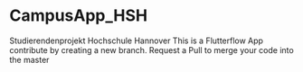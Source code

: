 # CampusApp_HSH
Studierendenprojekt Hochschule Hannover
This is a Flutterflow App
contribute by creating a new branch. Request a Pull to merge your code into the master
